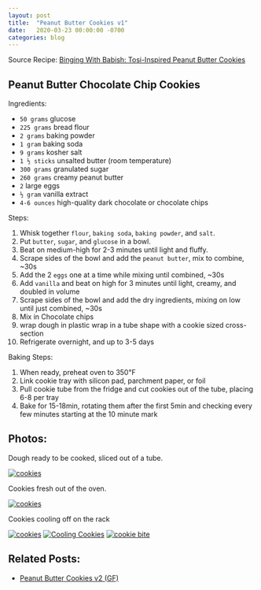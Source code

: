```yaml
---
layout: post
title:  "Peanut Butter Cookies v1"
date:   2020-03-23 00:00:00 -0700
categories: blog
---
```



Source Recipe: [Binging With Babish: Tosi-Inspired Peanut Butter Cookies](https://www.bingingwithbabish.com/recipes/sumbitches)

Peanut Butter Chocolate Chip Cookies
- 

Ingredients:
- `50 grams` glucose
- `225 grams` bread flour 
- `2 grams` baking powder
- `1 gram` baking soda
- `9 grams` kosher salt 
- `1 ½ sticks` unsalted butter (room temperature)
- `300 grams` granulated sugar
- `260 grams` creamy peanut butter
- `2` large eggs
- `½ gram` vanilla extract
- `4-6 ounces` high-quality dark chocolate or chocolate chips 

Steps:
1. Whisk together `flour`, `baking soda`, `baking powder`, and `salt`. 
2. Put `butter`, `sugar`, and `glucose` in a bowl.
3. Beat on medium-high for 2-3 minutes until light and fluffy.
4. Scrape sides of the bowl and add the `peanut butter`, mix to combine, ~30s 
5. Add the 2 `eggs` one at a time while mixing until combined, ~30s 
6. Add `vanilla` and beat on high for 3 minutes until light, creamy, and doubled in volume 
7. Scrape sides of the bowl and add the dry ingredients, mixing on low until just combined, ~30s
8. Mix in Chocolate chips 
9. wrap dough in plastic wrap in a tube shape with a cookie sized cross-section
10. Refrigerate overnight, and up to 3-5 days 

Baking Steps:
1. When ready, preheat oven to 350℉ 
2. Link cookie tray with silicon pad, parchment paper, or foil
3. Pull cookie tube from the fridge and cut cookies out of the tube, placing 6-8 per tray 
4. Bake for 15-18min, rotating them after the first 5min and checking every few minutes starting at the 
10 minute mark 

Photos:
- 

Dough ready to be cooked, sliced out of a tube.

<a data-flickr-embed="true" href="https://www.flickr.com/photos/188265593@N07/49851967303/in/dateposted-public/" title="cookies"><img src="https://live.staticflickr.com/65535/49851967303_94269e5edc_c.jpg" alt="cookies"></a><script async src="//embedr.flickr.com/assets/client-code.js" charset="utf-8"></script>

Cookies fresh out of the oven.

<a data-flickr-embed="true" href="https://www.flickr.com/photos/188265593@N07/49852801957/in/dateposted-public/" title="cookies"><img src="https://live.staticflickr.com/65535/49852801957_5f61f8b03d_c.jpg" alt="cookies"></a><script async src="//embedr.flickr.com/assets/client-code.js" charset="utf-8"></script>

Cookies cooling off on the rack

<a data-flickr-embed="true" href="https://www.flickr.com/photos/188265593@N07/49851966863/in/dateposted-public/" title="cookies"><img src="https://live.staticflickr.com/65535/49851966863_7478d0a7e0_c.jpg" alt="cookies"></a><script async src="//embedr.flickr.com/assets/client-code.js" charset="utf-8"></script>
<a data-flickr-embed="true" href="https://www.flickr.com/photos/188265593@N07/49852802022/" title="Cooling Cookies"><img src="https://live.staticflickr.com/65535/49852802022_8c89eaca2d_c.jpg" alt="Cooling Cookies"></a><script async src="//embedr.flickr.com/assets/client-code.js" charset="utf-8"></script>
<a data-flickr-embed="true" href="https://www.flickr.com/photos/188265593@N07/49852503926/in/dateposted-public/" title="cookie bite"><img src="https://live.staticflickr.com/65535/49852503926_b4fd91d0f5_c.jpg" alt="cookie bite"></a><script async src="//embedr.flickr.com/assets/client-code.js" charset="utf-8"></script>


Related Posts:
- 
- [Peanut Butter Cookies v2 (GF)](/blog/2020/04/05/Peanut-Butter-Cookies-v2-Gluten-Free.html)